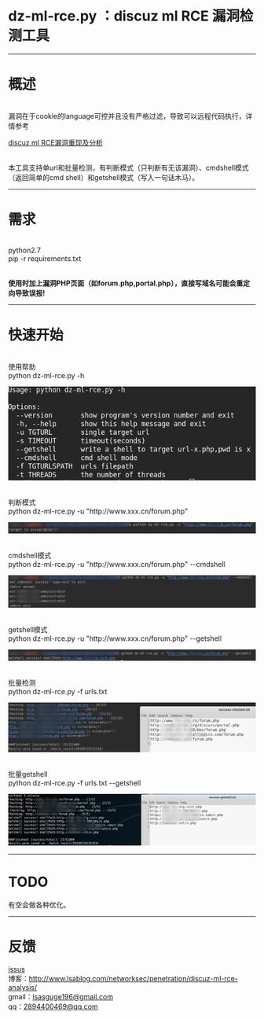 dz-ml-rce.py ：discuz ml RCE 漏洞检测工具
==
----------------


# 概述
<br/>
漏洞在于cookie的language可控并且没有严格过滤，导致可以远程代码执行，详情参考

[discuz ml RCE漏洞重现及分析](http://www.lsablog.com/networksec/penetration/discuz-ml-rce-analysis/)

<br/>
本工具支持单url和批量检测，有判断模式（只判断有无该漏洞）、cmdshell模式（返回简单的cmd shell）和getshell模式（写入一句话木马）。


----------------

# 需求
<br/>
python2.7<br/>
pip -r requirements.txt
<br/><br/>

**使用时加上漏洞PHP页面（如forum.php,portal.php），直接写域名可能会重定向导致误报!**

----------------

# 快速开始
<br/>
使用帮助<br/>
python dz-ml-rce.py -h<br/>

![](demo/dzmlrce06.png)

<br/>
判断模式<br/>
python dz-ml-rce.py -u "http://www.xxx.cn/forum.php" <br/>

![](demo/dzmlrce02.png)

<br/>
cmdshell模式<br/>
python dz-ml-rce.py -u "http://www.xxx.cn/forum.php" --cmdshell<br/>

![](demo/dzmlrce03.png)

<br/>
getshell模式<br/>
python dz-ml-rce.py -u "http://www.xxx.cn/forum.php" --getshell<br/>

![](demo/dzmlrce04.png)

<br/>
批量检测<br/>
python dz-ml-rce.py -f urls.txt<br/>

![](demo/dzmlrce01.png)

<br/>
批量getshell<br/>
python dz-ml-rce.py -f urls.txt --getshell<br/>

![](demo/dzmlrce09.png)


----------------


# TODO
有空会做各种优化。


----------------

# 反馈
[issus](https://github.com/theLSA/discuz-ml-rce/issues)
<br/>
博客：http://www.lsablog.com/networksec/penetration/discuz-ml-rce-analysis/
<br/>
gmail：lsasguge196@gmail.com
<br/>
qq：2894400469@qq.com

